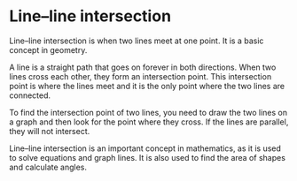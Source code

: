 # Line–line intersection

Line–line intersection is when two lines meet at one point. It is a basic concept in geometry. 

A line is a straight path that goes on forever in both directions. When two lines cross each other, they form an intersection point. This intersection point is where the lines meet and it is the only point where the two lines are connected.

To find the intersection point of two lines, you need to draw the two lines on a graph and then look for the point where they cross. If the lines are parallel, they will not intersect.

Line–line intersection is an important concept in mathematics, as it is used to solve equations and graph lines. It is also used to find the area of shapes and calculate angles.
